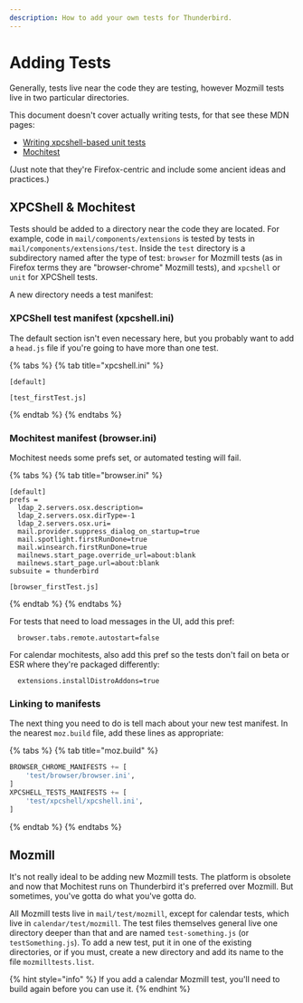 ```yaml
---
description: How to add your own tests for Thunderbird.
---
```


# Adding Tests

Generally, tests live near the code they are testing, however Mozmill tests live in two particular directories.

This document doesn't cover actually writing tests, for that see these MDN pages:

* [Writing xpcshell-based unit tests](https://developer.mozilla.org/en-US/docs/Mozilla/QA/Writing_xpcshell-based_unit_tests)
* [Mochitest](https://developer.mozilla.org/en-US/docs/Mozilla/Projects/Mochitest)

\(Just note that they're Firefox-centric and include some ancient ideas and practices.\)

## XPCShell & Mochitest

Tests should be added to a directory near the code they are located. For example, code in `mail/components/extensions` is tested by tests in `mail/components/extensions/test`. Inside the `test` directory is a subdirectory named after the type of test: `browser` for Mozmill tests \(as in Firefox terms they are "browser-chrome" Mozmill tests\), and `xpcshell` or `unit` for XPCShell tests.

A new directory needs a test manifest:

### XPCShell test manifest \(xpcshell.ini\)

The default section isn't even necessary here, but you probably want to add a `head.js` file if you're going to have more than one test.

{% tabs %}
{% tab title="xpcshell.ini" %}
```text
[default]

[test_firstTest.js]
```
{% endtab %}
{% endtabs %}

### Mochitest manifest \(browser.ini\)

Mochitest needs some prefs set, or automated testing will fail.

{% tabs %}
{% tab title="browser.ini" %}
```text
[default]
prefs =
  ldap_2.servers.osx.description=
  ldap_2.servers.osx.dirType=-1
  ldap_2.servers.osx.uri=
  mail.provider.suppress_dialog_on_startup=true
  mail.spotlight.firstRunDone=true
  mail.winsearch.firstRunDone=true
  mailnews.start_page.override_url=about:blank
  mailnews.start_page.url=about:blank
subsuite = thunderbird

[browser_firstTest.js]
```
{% endtab %}
{% endtabs %}

For tests that need to load messages in the UI, add this pref:

```text
  browser.tabs.remote.autostart=false
```

For calendar mochitests, also add this pref so the tests don't fail on beta or ESR where they're packaged differently:

```text
  extensions.installDistroAddons=true
```

### Linking to manifests

The next thing you need to do is tell mach about your new test manifest. In the nearest `moz.build` file, add these lines as appropriate:

{% tabs %}
{% tab title="moz.build" %}
```python
BROWSER_CHROME_MANIFESTS += [
    'test/browser/browser.ini',
]
XPCSHELL_TESTS_MANIFESTS += [
    'test/xpcshell/xpcshell.ini',
]
```
{% endtab %}
{% endtabs %}

## Mozmill

It's not really ideal to be adding new Mozmill tests. The platform is obsolete and now that Mochitest runs on Thunderbird it's preferred over Mozmill. But sometimes, you've gotta do what you've gotta do.

All Mozmill tests live in `mail/test/mozmill`, except for calendar tests, which live in `calendar/test/mozmill`. The test files themselves general live one directory deeper than that and are named `test-something.js` \(or `testSomething.js`\). To add a new test, put it in one of the existing directories, or if you must, create a new directory and add its name to the file `mozmilltests.list`.

{% hint style="info" %}
If you add a calendar Mozmill test, you'll need to build again before you can use it.
{% endhint %}

